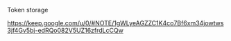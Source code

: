 

Token storage

https://keep.google.com/u/0/#NOTE/1gWLyeAGZZC1K4co7Bf6xm34jowtws3jf4Gv5bj-edRQo082V5UZ16zfrdLcCQw